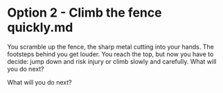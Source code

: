 # Option 2 - Climb the fence quickly.md

You scramble up the fence, the sharp metal cutting into your hands. The footsteps behind you get louder. You reach the top, but now you have to decide: jump down and risk injury or climb slowly and carefully.
What will you do next?

What will you do next?
